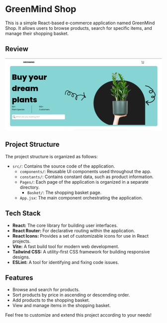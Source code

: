 # GreenMind Shop

This is a simple React-based e-commerce application named GreenMind Shop. It allows users to browse products, search for specific items, and manage their shopping basket.

## Review
<img src="./readmeSrc/mainPage.png" >

## Project Structure

The project structure is organized as follows:

- `src/`: Contains the source code of the application.
  - `components/`: Reusable UI components used throughout the app.
  - `constants/`: Contains constant data, such as product information.
  - `Pages/`: Each page of the application is organized in a separate directory.
    - `Basket/`: The shopping basket page.
  - `App.jsx`: The main component orchestrating the application.

## Tech Stack

- **React:** The core library for building user interfaces.
- **React Router:** For declarative routing within the application.
- **React Icons:** Provides a set of customizable icons for use in React projects.
- **Vite:** A fast build tool for modern web development.
- **Tailwind CSS:** A utility-first CSS framework for building responsive designs.
- **ESLint:** A tool for identifying and fixing code issues.

## Features

- Browse and search for products.
- Sort products by price in ascending or descending order.
- Add products to the shopping basket.
- View and manage items in the shopping basket.

Feel free to customize and extend this project according to your needs!
